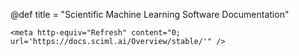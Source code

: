 @def title = "Scientific Machine Learning Software Documentation"

~~~
<meta http-equiv="Refresh" content="0; url='https://docs.sciml.ai/Overview/stable/'" />
~~~
